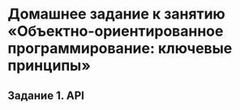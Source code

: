 # Домашнее задание к занятию «Объектно-ориентированное программирование: ключевые принципы»
## Задание 1. API
